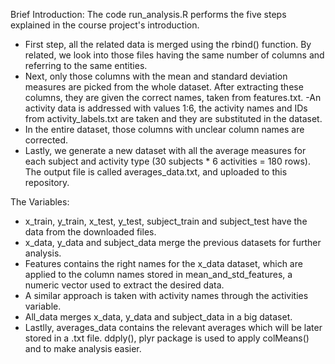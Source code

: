 Brief Introduction:
The code run_analysis.R performs the five steps explained in the course project's introduction.
- First step, all the related data is merged using the rbind() function. By related, we look into those files having the same 
number of columns and referring to the same entities. 
- Next, only those columns with the mean and standard deviation measures are picked from the whole dataset. 
After extracting these columns, they are given the correct names, taken from features.txt. 
-An activity data is addressed with values 1:6, the activity names and IDs from activity_labels.txt are taken and they 
are substituted in the dataset. 
-	In the entire dataset, those columns with unclear column names are corrected. 
-	Lastly, we generate a new dataset with all the average measures for each subject and activity type 
(30 subjects * 6 activities = 180 rows). The output file is called averages_data.txt, and uploaded to this repository. 

The Variables:
-	x_train, y_train, x_test, y_test, subject_train and subject_test have the data from the downloaded files. 
-	x_data, y_data and subject_data merge the previous datasets for further analysis. 
-	Features contains the right names for the x_data dataset, which are applied to the column names stored in 
mean_and_std_features, a numeric vector used to extract the desired data. 
-	A similar approach is taken with activity names through the activities variable. 
- All_data merges x_data, y_data and subject_data in a big dataset. 
-	Lastlly, averages_data contains the relevant averages which will be later stored in a .txt file. ddply(), 
plyr package is used to apply colMeans() and to make analysis easier.
